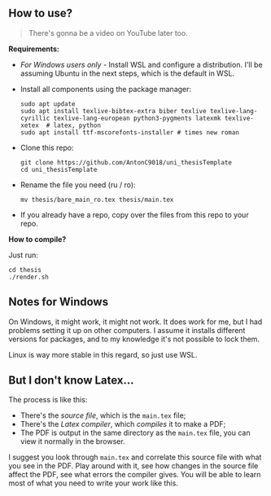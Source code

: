 ## How to use?

> There's gonna be a video on YouTube later too.

**Requirements:**

- *For Windows users only* - Install WSL and configure a distribution. 
  I'll be assuming Ubuntu in the next steps, which is the default in WSL.

- Install all components using the package manager:
    ```
    sudo apt update
    sudo apt install texlive-bibtex-extra biber texlive texlive-lang-cyrillic texlive-lang-european python3-pygments latexmk texlive-xetex  # latex, python
    sudo apt install ttf-mscorefonts-installer # times new roman
    ```

- Clone this repo:
    ```
    git clone https://github.com/AntonC9018/uni_thesisTemplate
    cd uni_thesisTemplate
    ```

- Rename the file you need (ru / ro):
    ```
    mv thesis/bare_main_ro.tex thesis/main.tex
    ```

- If you already have a repo, copy over the files from this repo to your repo.

**How to compile?**

Just run:
```
cd thesis
./render.sh
```

## Notes for Windows

On Windows, it might work, it might not work.
It does work for me, but I had problems setting it up on other computers.
I assume it installs different versions for packages,
and to my knowledge it's not possible to lock them.

Linux is way more stable in this regard, so just use WSL.


## But I don't know Latex...

The process is like this:
- There's the *source file*, which is the `main.tex` file;
- There's the *Latex compiler*, which *compiles* it to make a PDF;
- The PDF is output in the same directory as the `main.tex` file, you can view it normally in the browser.

I suggest you look through `main.tex` and correlate 
this source file with what you see in the PDF.
Play around with it, see how changes in the source file affect the PDF, 
see what errors the compiler gives.
You will be able to learn most of what you need to write your work like this.

